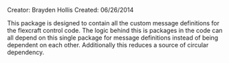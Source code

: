 Creator: Brayden Hollis
Created: 06/26/2014

This package is designed to contain all the custom message definitions for the flexcraft control code.  The logic behind this is packages in the code can all depend on this single package for message definitions instead of being dependent on each other.  Additionally this reduces a source of circular dependency.
